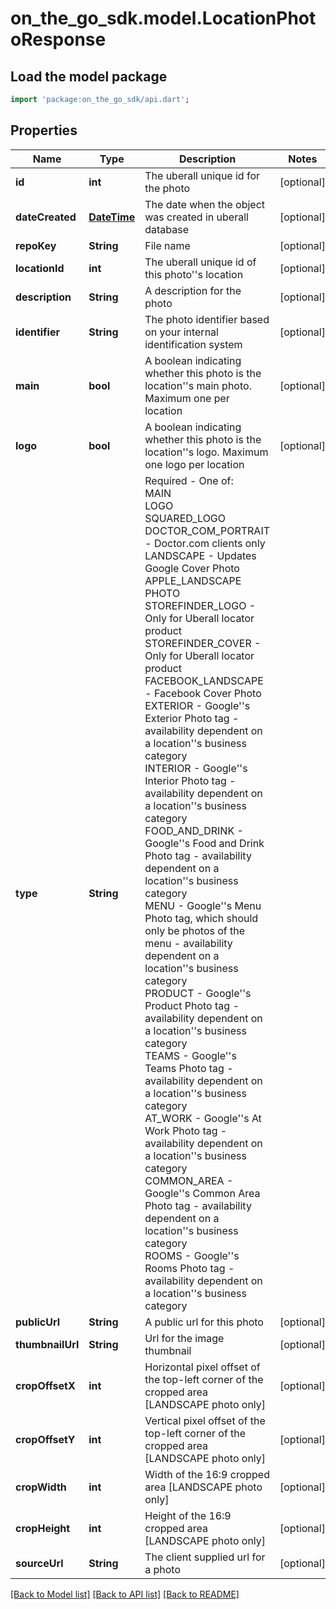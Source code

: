 # on_the_go_sdk.model.LocationPhotoResponse

## Load the model package
```dart
import 'package:on_the_go_sdk/api.dart';
```

## Properties
Name | Type | Description | Notes
------------ | ------------- | ------------- | -------------
**id** | **int** | The uberall unique id for the photo | [optional] 
**dateCreated** | [**DateTime**](DateTime.md) | The date when the object was created in uberall database | [optional] 
**repoKey** | **String** | File name | [optional] 
**locationId** | **int** | The uberall unique id of this photo''s location | [optional] 
**description** | **String** | A description for the photo | [optional] 
**identifier** | **String** | The photo identifier based on your internal identification system | [optional] 
**main** | **bool** | A boolean indicating whether this photo is the location''s main photo. Maximum one per location | [optional] 
**logo** | **bool** | A boolean indicating whether this photo is the location''s logo. Maximum one logo per location | [optional] 
**type** | **String** | Required - One of: <br>  MAIN <br> LOGO <br> SQUARED_LOGO <br> DOCTOR_COM_PORTRAIT - Doctor.com clients only <br> LANDSCAPE - Updates Google Cover Photo<br> APPLE_LANDSCAPE <br> PHOTO  <br> STOREFINDER_LOGO - Only for Uberall locator product <br> STOREFINDER_COVER - Only for Uberall locator product<br> FACEBOOK_LANDSCAPE - Facebook Cover Photo <br> EXTERIOR - Google''s Exterior Photo tag - availability dependent on a location''s business category <br> INTERIOR - Google''s Interior Photo tag  - availability dependent on a location''s business category <br> FOOD_AND_DRINK - Google''s Food and Drink Photo tag - availability dependent on a location''s business category  <br> MENU  - Google''s Menu Photo tag, which should only be photos of the menu - availability dependent on a location''s business category <br> PRODUCT  - Google''s Product Photo tag - availability dependent on a location''s business category <br> TEAMS  - Google''s Teams Photo tag - availability dependent on a location''s business category <br> AT_WORK  - Google''s At Work Photo tag - availability dependent on a location''s business category <br> COMMON_AREA  - Google''s Common Area Photo tag - availability dependent on a location''s business category <br> ROOMS - Google''s Rooms Photo tag - availability dependent on a location''s business category  | 
**publicUrl** | **String** | A public url for this photo | [optional] 
**thumbnailUrl** | **String** | Url for the image thumbnail | [optional] 
**cropOffsetX** | **int** | Horizontal pixel offset of the top-left corner of the cropped area [LANDSCAPE photo only] | [optional] 
**cropOffsetY** | **int** | Vertical pixel offset of the top-left corner of the cropped area [LANDSCAPE photo only] | [optional] 
**cropWidth** | **int** | Width of the 16:9 cropped area [LANDSCAPE photo only] | [optional] 
**cropHeight** | **int** | Height of the 16:9 cropped area [LANDSCAPE photo only] | [optional] 
**sourceUrl** | **String** | The client supplied url for a photo | [optional] 

[[Back to Model list]](../README.md#documentation-for-models) [[Back to API list]](../README.md#documentation-for-api-endpoints) [[Back to README]](../README.md)


